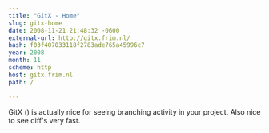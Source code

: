 ```yaml
---
title: "GitX - Home"
slug: gitx-home
date: 2008-11-21 21:48:32 -0600
external-url: http://gitx.frim.nl/
hash: f03f407033118f2783ade765a45996c7
year: 2008
month: 11
scheme: http
host: gitx.frim.nl
path: /

---
```


GitX () is actually nice for seeing branching activity in your project. Also nice to see diff's very fast.
